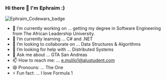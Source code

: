 ### Hi there 👋 I'm Ephraim :)

![Ephraim_Codewars_badge]([http://url/to/img.png](https://www.codewars.com/users/ephraimm-zm/badges/large))

- 🔭 I’m currently working on ... getting my degree in Software Engineering from The African Leadership University.
- 🌱 I’m currently learning ... C# and .NET
- 👯 I’m looking to collaborate on ... Data Structures & Algorithms
- 🤔 I’m looking for help with ... Distributed Systems
- 💬 Ask me about ... GTA San Andreas
- 📫 How to reach me: ... e.mulilo1@alustudent.com
- 😄 Pronouns: ... The One
- ⚡ Fun fact: ... I love Formula 1

